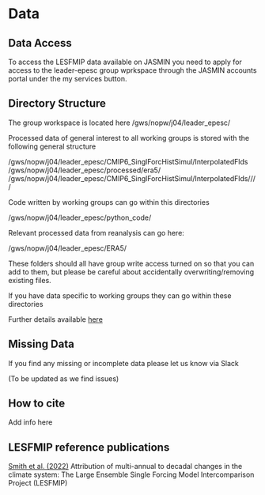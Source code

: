 # Data 

## Data Access

To access the LESFMIP data available on JASMIN you need to apply for access to the leader-epesc group wprkspace through the JASMIN accounts portal under the my services button.

## Directory Structure

The group workspace is located here
/gws/nopw/j04/leader_epesc/

Processed data of general interest to all working groups is stored with the following general structure

/gws/nopw/j04/leader_epesc/CMIP6_SinglForcHistSimul/InterpolatedFlds
/gws/nopw/j04/leader_epesc/processed/era5/
/gws/nopw/j04/leader_epesc/CMIP6_SinglForcHistSimul/InterpolatedFlds/<diagnostic name>/<model>/<experiment> /

Code written by working groups can go within this directories 

/gws/nopw/j04/leader_epesc/python_code/

Relevant processed data from reanalysis can go here:

/gws/nopw/j04/leader_epesc/ERA5/

These folders should all have group write access turned on so that you can add to them, but please be careful about accidentally overwriting/removing existing files.

If you have data specific to working groups they can go within these directories 

Further details available [here](https://docs.google.com/document/d/1bK9qaKp5dUpNpYgf1lPVuU0Y0EaN0t7V1Su9RkcuPcM/edit?tab=t.0)

## Missing Data

If you find any missing or incomplete data please let us know via Slack

(To be updated as we find issues)

## How to cite

Add info here

## LESFMIP reference publications

[Smith et al. (2022)](https://www.frontiersin.org/journals/climate/articles/10.3389/fclim.2022.955414/full) Attribution of multi-annual to decadal changes in the climate system: The Large Ensemble Single Forcing Model Intercomparison Project (LESFMIP)
